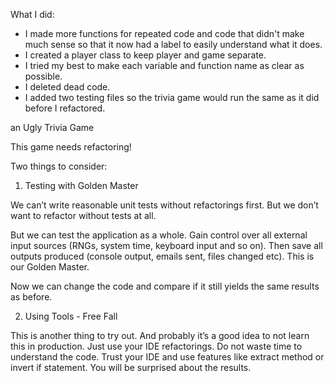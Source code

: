 What I did:
- I made more functions for repeated code and code that didn't make much sense so that it now had a label to easily understand what it does. 
- I created a player class to keep player and game separate. 
- I tried my best to make each variable and function name as clear as possible. 
- I deleted dead code. 
- I added two testing files so the trivia game would run the same as it did before I refactored.


an Ugly Trivia Game

This game needs refactoring!

Two things to consider:
1. Testing with Golden Master

We can’t write reasonable unit tests without refactorings first. But we don’t want to refactor without tests at all.

But we can test the application as a whole. Gain control over all external input sources (RNGs, system time, keyboard input and so on). Then save all outputs produced (console output, emails sent, files changed etc). This is our Golden Master.

Now we can change the code and compare if it still yields the same results as before.

2. Using Tools - Free Fall

This is another thing to try out. And probably it’s a good idea to not learn this in production. Just use your IDE refactorings. Do not waste time to understand the code. Trust your IDE and use features like extract method or invert if statement. You will be surprised about the results.


